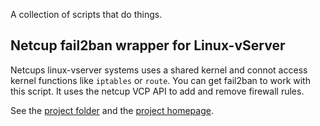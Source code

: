 A collection of scripts that do things.

Netcup fail2ban wrapper for Linux-vServer
-----------------------------------------
Netcups linux-vserver systems uses a shared kernel and connot access kernel functions like `iptables` or `route`. You can get fail2ban to work with this script. It uses the netcup VCP API to add and remove firewall rules.

See the [project folder](tree/master/linux/fail2ban) and the [project homepage](http://anwendungsentwickler.ws/projekte/nc-firewall-api-script.html).


